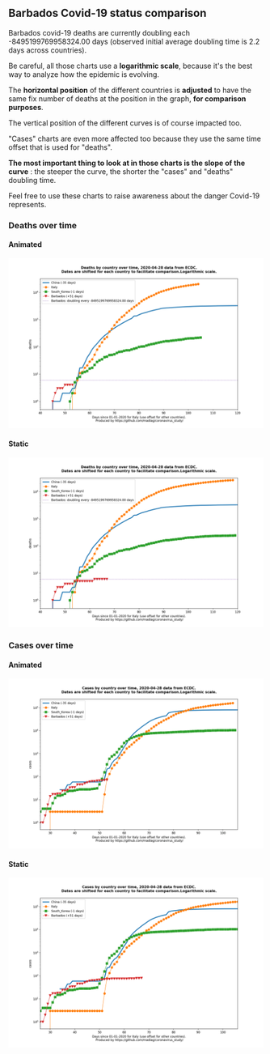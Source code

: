 ## Barbados Covid-19 status comparison 

Barbados covid-19 deaths are currently doubling each -8495199769958324.00 days (observed initial average doubling time is 2.2 days across countries).



Be careful, all those charts use a **logarithmic scale**, because it's the best way to analyze how the epidemic is evolving.
 
The **horizontal position** of the different countries is **adjusted** to have the same fix number of deaths at the position in the graph, **for comparison purposes**.

The vertical position of the different curves is of course impacted too.

"Cases" charts are even more affected too because they use the same time offset that is used for "deaths".

**The most important thing to look at in those charts is the slope of the curve** : the steeper the curve, the shorter the "cases" and "deaths" doubling time.

Feel free to use these charts to raise awareness about the danger Covid-19 represents. 


 
### Deaths over time
 
#### Animated
![Barbados covid-19 deaths animated chart](https://raw.githubusercontent.com/madlag/coronavirus_study/master/notebooks/graphs/2020-04-28/countries/Barbados/2020-04-28_Barbados_deaths.gif "Barbados covid-19 deaths animated chart")   
 
#### Static
![Barbados covid-19 deaths static chart](https://raw.githubusercontent.com/madlag/coronavirus_study/master/notebooks/graphs/2020-04-28/countries/Barbados/2020-04-28_Barbados_deaths.png "Barbados covid-19 deaths static chart")   

 
### Cases over time
 
#### Animated
![Barbados covid-19 cases animated chart](https://raw.githubusercontent.com/madlag/coronavirus_study/master/notebooks/graphs/2020-04-28/countries/Barbados/2020-04-28_Barbados_cases.gif "Barbados covid-19 cases animated chart")   
 
#### Static
![Barbados covid-19 cases static chart](https://raw.githubusercontent.com/madlag/coronavirus_study/master/notebooks/graphs/2020-04-28/countries/Barbados/2020-04-28_Barbados_cases.png "Barbados covid-19 cases static chart")   

